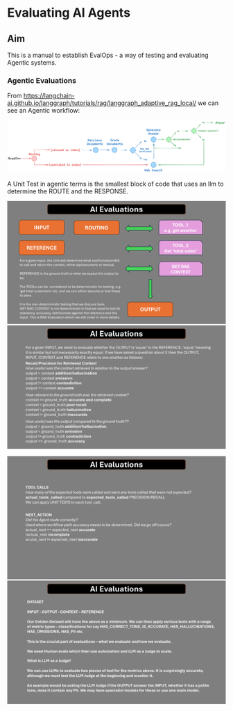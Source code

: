 # Evaluating AI Agents

## Aim

This is a manual to establish EvalOps - a way of testing and evaluating Agentic systems.

### Agentic Evaluations


From https://langchain-ai.github.io/langgraph/tutorials/rag/langgraph_adaptive_rag_local/ we can see an Agentic workflow:

![Agentic Evaluation](./images/agentic-rag-langchain.png)

A Unit Test in agentic terms is the smallest block of code that uses an llm to determine the ROUTE and the RESPONSE.

![Agentic Evaluation](./images/evaluating-ai-agents-1.png)
![Agentic Evaluation](./images/evaluating-ai-agents-2.png)
<!-- ![Agentic Evaluation](./images/evaluating-ai-agents-3.png) -->
![Agentic Evaluation](./images/evaluating-ai-agents-4.png)
![Agentic Evaluation](./images/evaluating-ai-agents-5.png)